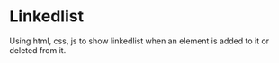 # Linkedlist
Using html, css, js to show linkedlist when an element is added to it or deleted from it.
